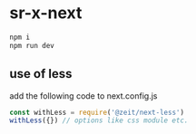 # sr-x-next

```js
npm i
npm run dev
```

## use of less 
add the following code to next.config.js
```js
const withLess = require('@zeit/next-less')
withLess({}) // options like css module etc.
```